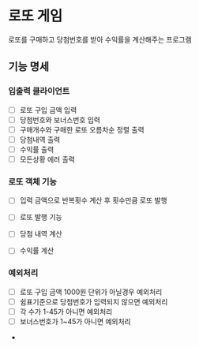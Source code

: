 # 로또 게임

로또를 구매하고 당첨번호를 받아 수익률을 계산해주는 프로그램

## 기능 명세

### 입출력 클라이언트
- [ ] 로또 구입 금액 입력
- [ ] 당첨번호와 보너스번호 입력
- [ ] 구매개수와 구매한 로또 오름차순 정렬 출력
- [ ] 당첨내역 출력
- [ ] 수익률 출력
- [ ] 모든상황 에러 출력

### 로또 객체 기능
- [ ] 입력 금액으로 반복횟수 계산 후 횟수만큼 로또 발행
- [ ] 로또 발행 기능
- [ ] 당첨 내역 계산
- [ ] 수익률 계산


### 예외처리
- [ ] 로또 구입 금액 1000원 단위가 아닐경우 예외처리
- [ ] 쉼표기준으로 당첨번호가 입력되지 않으면 예외처리
- [ ] 각 수가 1-45가 아니면 예외처리
- [ ] 보너스번호가 1~45가 아니면 예외처리
- 